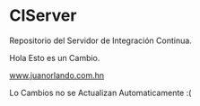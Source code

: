 CIServer
========

Repositorio del Servidor de Integración Continua.

Hola Esto es un Cambio.

www.juanorlando.com.hn

Lo Cambios no se Actualizan Automaticamente :(
